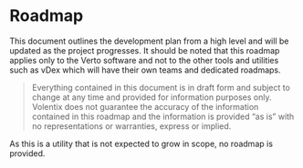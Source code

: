 # Roadmap

This document outlines the development plan from a high level and will be updated as the project progresses. It should be noted that this roadmap applies only to the Verto software and not to the other tools and utilities such as vDex which will have their own teams and dedicated roadmaps.

> Everything contained in this document is in draft form and subject to change at any time and provided for information purposes only. Volentix does not guarantee the accuracy of the information contained in this roadmap and the information is provided “as is” with no representations or warranties, express or implied.

As this is a utility that is not expected to grow in scope, no roadmap is provided.